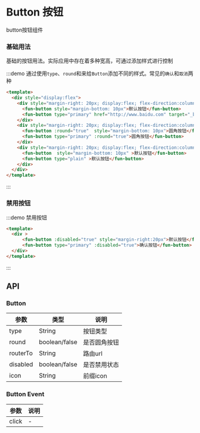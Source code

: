 
# Button 按钮
button按钮组件




### 基础用法
基础的按钮用法。实际应用中存在着多种宽高，可通过添加样式进行控制
>

:::demo 通过使用`type`、`round`和来给`Button`添加不同的样式。常见的`确认`和`取消`两种

```html
<template>
  <div style="display:flex">
    <div style="margin-right: 20px; display:flex; flex-direction:column;" >
      <fun-button style="margin-bottom: 10px">默认按钮</fun-button>
      <fun-button type="primary" href="http://www.baidu.com" target="_blank">确认按钮</fun-button>
    </div>
    <div style="margin-right: 20px; display:flex; flex-direction:column">
      <fun-button :round="true"  style="margin-bottom: 10px">圆角按钮</fun-button>
      <fun-button type="primary" :round="true">圆角按钮</fun-button>
    </div>
    <div style="margin-right: 20px; display:flex; flex-direction:column;">
      <fun-button  style="margin-bottom: 10px" >默认按钮</fun-button>
      <fun-button type="plain" >默认按钮</fun-button>
    </div>
  </div>
</template>
```

:::

### 禁用按钮
:::demo 禁用按钮
```html
<template>
  <div > 
      <fun-button :disabled="true" style="margin-right:20px">默认按钮</fun-button>
      <fun-button type="primary" :disabled="true">确认按钮</fun-button>
  </div>
</template>

```
:::

## API
### Button
|参数|类型|说明|
|-|-|-|
|type           | String         |按钮类型|
|round          | boolean/false  |是否圆角按钮|
|routerTo       | String         |路由url|
|disabled       | boolean/false  |是否禁用状态|
|icon           | String         |前缀icon|

### Button Event
|参数|说明|
|-|-|
|click          | -|
